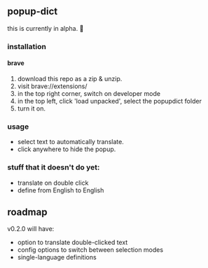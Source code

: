 ## popup-dict

this is currently in alpha. 🐑

### installation
#### brave
1. download this repo as a zip & unzip.
2. visit brave://extensions/
3. in the top right corner, switch on developer mode
4. in the top left, click 'load unpacked', select the popupdict folder
5. turn it on.

### usage
- select text to automatically translate.
- click anywhere to hide the popup.

### stuff that it doesn't do yet:
- translate on double click
- define from English to English

## roadmap

v0.2.0 will have:
- option to translate double-clicked text
- config options to switch between selection modes
- single-language definitions
